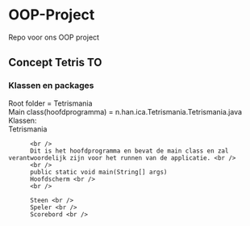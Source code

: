 # OOP-Project
Repo voor ons OOP project
## Concept Tetris TO
### Klassen en packages
Root folder = Tetrismania <br />
Main class(hoofdprogramma) = n.han.ica.Tetrismania.Tetrismania.java <br />
Klassen:  <br />
          Tetrismania <br />
          
          <br />
          Dit is het hoofdprogramma en bevat de main class en zal verantwoordelijk zijn voor het runnen van de applicatie. <br />
          <br />
          public static void main(String[] args)
          Hoofdscherm <br />
          <br />

          Steen <br />
          Speler <br />
          Scorebord <br />

